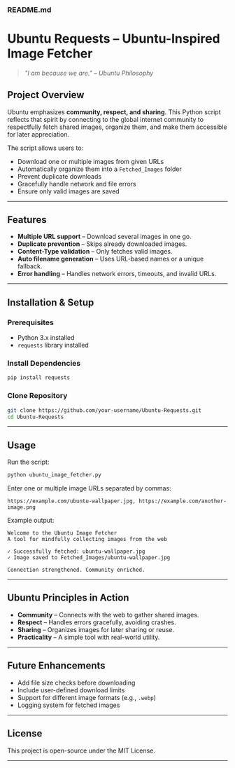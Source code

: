 ### **README.md**

# Ubuntu Requests – Ubuntu-Inspired Image Fetcher

> *"I am because we are." – Ubuntu Philosophy*

## **Project Overview**

Ubuntu emphasizes **community, respect, and sharing**. This Python script reflects that spirit by connecting to the global internet community to respectfully fetch shared images, organize them, and make them accessible for later appreciation.

The script allows users to:

* Download one or multiple images from given URLs
* Automatically organize them into a `Fetched_Images` folder
* Prevent duplicate downloads
* Gracefully handle network and file errors
* Ensure only valid images are saved

---

## **Features**

* **Multiple URL support** – Download several images in one go.
* **Duplicate prevention** – Skips already downloaded images.
* **Content-Type validation** – Only fetches valid images.
* **Auto filename generation** – Uses URL-based names or a unique fallback.
* **Error handling** – Handles network errors, timeouts, and invalid URLs.

---

## **Installation & Setup**

### Prerequisites

* Python 3.x installed
* `requests` library installed

### Install Dependencies

```bash
pip install requests
```

### Clone Repository

```bash
git clone https://github.com/your-username/Ubuntu-Requests.git
cd Ubuntu-Requests
```

---

## **Usage**

Run the script:

```bash
python ubuntu_image_fetcher.py
```

Enter one or multiple image URLs separated by commas:

```
https://example.com/ubuntu-wallpaper.jpg, https://example.com/another-image.png
```

Example output:

```
Welcome to the Ubuntu Image Fetcher
A tool for mindfully collecting images from the web

✓ Successfully fetched: ubuntu-wallpaper.jpg
✓ Image saved to Fetched_Images/ubuntu-wallpaper.jpg

Connection strengthened. Community enriched.
```

---

## **Ubuntu Principles in Action**

* **Community** – Connects with the web to gather shared images.
* **Respect** – Handles errors gracefully, avoiding crashes.
* **Sharing** – Organizes images for later sharing or reuse.
* **Practicality** – A simple tool with real-world utility.

---

## **Future Enhancements**

* Add file size checks before downloading
* Include user-defined download limits
* Support for different image formats (e.g., `.webp`)
* Logging system for fetched images

---

## **License**

This project is open-source under the MIT License.

---


